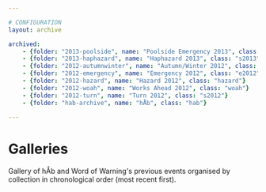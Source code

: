 ```yaml
---

# CONFIGURATION
layout: archive

archived:
    - {folder: "2013-poolside", name: "Poolside Emergency 2013", class: "p2013"}
    - {folder: "2013-haphazard", name: "Haphazard 2013", class: "s2013"}
    - {folder: "2012-autumnwinter", name: "Autumn/Winter 2012", class: "aw2012"}
    - {folder: "2012-emergency", name: "Emergency 2012", class: "e2012"}
    - {folder: "2012-hazard", name: "Hazard 2012", class: "hazard"}
    - {folder: "2012-woah", name: "Works Ahead 2012", class: "woah"}
    - {folder: "2012-turn", name: "Turn 2012", class: "s2012"}
    - {folder: "hab-archive", name: "hÅb", class: "hab"}
    
---
```


# Galleries     
Gallery of hÅb and Word of Warning's previous events organised by collection in chronological order (most recent first).
